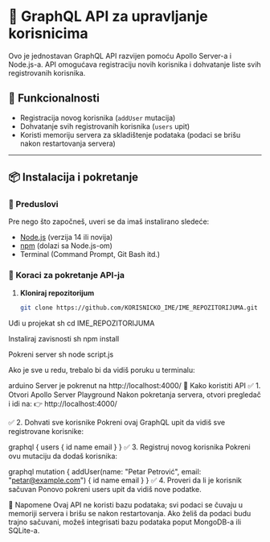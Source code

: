 # 🚀 GraphQL API za upravljanje korisnicima

Ovo je jednostavan GraphQL API razvijen pomoću Apollo Server-a i Node.js-a. API omogućava registraciju novih korisnika i dohvatanje liste svih registrovanih korisnika.

## 📌 Funkcionalnosti
- Registracija novog korisnika (`addUser` mutacija)
- Dohvatanje svih registrovanih korisnika (`users` upit)
- Koristi memoriju servera za skladištenje podataka (podaci se brišu nakon restartovanja servera)

---

## 📦 Instalacija i pokretanje

### 🔹 Preduslovi
Pre nego što započneš, uveri se da imaš instalirano sledeće:
- [Node.js](https://nodejs.org/) (verzija 14 ili novija)
- [npm](https://www.npmjs.com/) (dolazi sa Node.js-om)
- Terminal (Command Prompt, Git Bash itd.)

### 🔹 Koraci za pokretanje API-ja
1. **Kloniraj repozitorijum**  
   ```sh
   git clone https://github.com/KORISNICKO_IME/IME_REPOZITORIJUMA.git
Uđi u projekat
sh
cd IME_REPOZITORIJUMA

Instaliraj zavisnosti
sh
npm install

Pokreni server
sh
node script.js

Ako je sve u redu, trebalo bi da vidiš poruku u terminalu:

arduino
Server je pokrenut na http://localhost:4000/
🎯 Kako koristiti API
✅ 1. Otvori Apollo Server Playground
Nakon pokretanja servera, otvori pregledač i idi na:
👉 http://localhost:4000/

✅ 2. Dohvati sve korisnike
Pokreni ovaj GraphQL upit da vidiš sve registrovane korisnike:

graphql
{
  users {
    id
    name
    email
  }
}
✅ 3. Registruj novog korisnika
Pokreni ovu mutaciju da dodaš korisnika:

graphql
mutation {
  addUser(name: "Petar Petrović", email: "petar@example.com") {
    id
    name
    email
  }
}
✅ 4. Proveri da li je korisnik sačuvan
Ponovo pokreni users upit da vidiš nove podatke.

📌 Napomene
Ovaj API ne koristi bazu podataka; svi podaci se čuvaju u memoriji servera i brišu se nakon restartovanja.
Ako želiš da podaci budu trajno sačuvani, možeš integrisati bazu podataka poput MongoDB-a ili SQLite-a.
